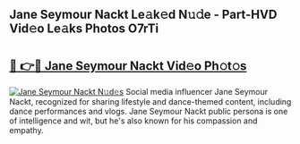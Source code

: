 ## Jane Seymour Nackt Le𝚊k𝚎d N𝚞𝚍e - Part-HVD Vid𝚎o Le𝚊ks Photos O7rTi

# <h2><a href="http://fb5133u.evod.top/?m=Jane+Seymour+Nackt">🔗 👉🔴 Jane Seymour Nackt Vid𝚎o Ph𝚘t𝚘s</a></h2>

[![Jane Seymour Nackt N𝚞d𝚎s](https://i.imgur.com/8V9OHl7.gif)](http://fb5133u.evod.top/?m=Jane+Seymour+Nackt)
Social media influencer Jane Seymour Nackt, recognized for sharing lifestyle and dance-themed content, including dance performances and vlogs. Jane Seymour Nackt public persona is one of intelligence and wit, but he's also known for his compassion and empathy. 
